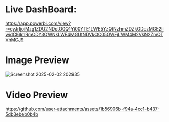 #  Live DashBoard:
https://app.powerbi.com/view?r=eyJrIjoiMzg1ZDU2NDctOGQ1Yi00YTE1LWE5YzQtNzhmZDZkODczMGE2IiwidCI6ImRmODY3OWNkLWE4MGUtNDVkOC05OWFjLWM4M2VkN2ZmOTVhMCJ9
# Image Preview
![Screenshot 2025-02-02 202935](https://github.com/user-attachments/assets/bbab151b-a9ce-47bc-a23c-74b0a6c55752)
# Video Preview


https://github.com/user-attachments/assets/1b56906b-f94a-4cc1-b437-5db3ebeb0b4b


